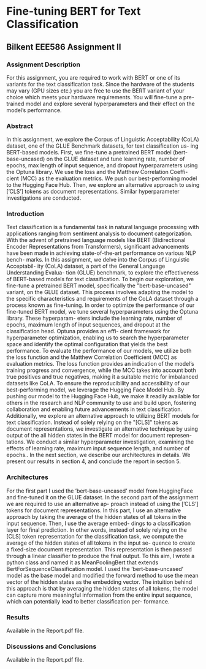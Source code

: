 # Fine-tuning BERT for Text Classification
## Bilkent EEE586 Assignment II
### Assignment Description
For this assignment, you are required to work with BERT or one of its variants for the text classification task. Since the hardware of the students may vary (GPU sizes etc.) you are free to use the BERT variant of your choice which meets your hardware requirements. You will fine-tune a pre-trained model and explore several hyperparameters and their effect on the model’s performance.
### Abstract
In this assignment, we explore the Corpus of Linguistic Acceptability (CoLA)
dataset, one of the GLUE Benchmark datasets, for text classification us-
ing BERT-based models. First, we fine-tune a pretrained BERT model
(bert-base-uncased) on the GLUE dataset and tune learning rate, number of
epochs, max length of input sequence, and dropout hyperparameters using
the Optuna library. We use the loss and the Matthew Correlation Coeffi-
cient (MCC) as the evaluation metrics. We push our best-performing model
to the Hugging Face Hub. Then, we explore an alternative approach to
using [’CLS’] tokens as document representations. Similar hyperparameter
investigations are conducted.
### Introduction
Text classification is a fundamental task in natural language processing with
applications ranging from sentiment analysis to document categorization.
With the advent of pretrained language models like BERT (Bidirectional
Encoder Representations from Transformers), significant advancements have
been made in achieving state-of-the-art performance on various NLP bench-
marks. In this assignment, we delve into the Corpus of Linguistic Acceptabil-
ity (CoLA) dataset, a part of the General Language Understanding Evalua-
tion (GLUE) benchmark, to explore the effectiveness of BERT-based models
for text classification.
To begin our exploration, we fine-tune a pretrained BERT model, specifically
the "bert-base-uncased" variant, on the GLUE dataset. This process involves
adapting the model to the specific characteristics and requirements of the
CoLA dataset through a process known as fine-tuning.
In order to optimize the performance of our fine-tuned BERT model, we
tune several hyperparameters using the Optuna library. These hyperparam-
eters include the learning rate, number of epochs, maximum length of input
sequences, and dropout at the classification head. Optuna provides an effi-
cient framework for hyperparameter optimization, enabling us to search the
hyperparameter space and identify the optimal configuration that yields the
best performance.
To evaluate the performance of our models, we utilize both the loss function
and the Matthew Correlation Coefficient (MCC) as evaluation metrics. The
loss function provides an indication of the model’s training progress and
convergence, while the MCC takes into account both true positives and true
negatives, making it a suitable metric for imbalanced datasets like CoLA.
To ensure the reproducibility and accessibility of our best-performing model,
we leverage the Hugging Face Model Hub. By pushing our model to the
Hugging Face Hub, we make it readily available for others in the research
and NLP community to use and build upon, fostering collaboration and
enabling future advancements in text classification.
Additionally, we explore an alternative approach to utilizing BERT models
for text classification. Instead of solely relying on the "[CLS]" tokens as
document representations, we investigate an alternative technique by using
output of the all hidden states in the BERT model for document represen-
tations. We conduct a similar hyperparameter investigation, examining the
effects of learning rate, maximum input sequence length, and number of
epochs..
In the next section, we describe our architectures in details. We present our
results in section 4, and conclude the report in section 5.
### Architectures
For the first part I used the ’bert-base-uncased’ model from HuggingFace
and fine-tuned it on the GLUE dataset.
In the second part of the assignment we are required to use an alternative ap-
proach instead of using the [’CLS’] tokens for document representations. In
this part, I use an alternative approach by taking the average of the hidden
states of all tokens in the input sequence. Then, I use the average embed-
dings to a classification layer for final prediction. In other words, instead of
solely relying on the [CLS] token representation for the classification task,
we compute the average of the hidden states of all tokens in the input se-
quence to create a fixed-size document representation. This representation
is then passed through a linear classifier to produce the final output. To this
aim, I wrote a python class and named it as MeanPoolingBert that extends
BertForSequenceClassification model. I used the ’bert-base-uncased’ model
as the base model and modified the forward method to use the mean vector
of the hidden states as the embedding vector.
The intuition behind this approach is that by averaging the hidden states
of all tokens, the model can capture more meaningful information from the
entire input sequence, which can potentially lead to better classification per-
formance.
### Results
Available in the Report.pdf file.
### Discussions and Conclusions
Available in the Report.pdf file.
